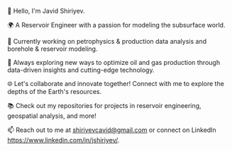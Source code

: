 👋 Hello, I'm Javid Shiriyev.

🌍 A Reservoir Engineer with a passion for modeling the subsurface world. 

💼 Currently working on petrophysics & production data analysis and borehole & reservoir modeling.

🚀 Always exploring new ways to optimize oil and gas production through data-driven insights and cutting-edge technology.

🌐 Let's collaborate and innovate together! Connect with me to explore the depths of the Earth's resources.

📚 Check out my repositories for projects in reservoir engineering, geospatial analysis, and more!

📫 Reach out to me at shiriyevcavid@gmail.com or connect on LinkedIn https://www.linkedin.com/in/jshiriyev/.
